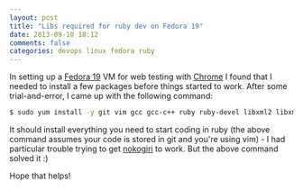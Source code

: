 ```yaml
---
layout: post
title: "Libs required for ruby dev on Fedora 19"
date: 2013-09-10 18:12
comments: false
categories: devops linux fedora ruby
---
```

In setting up a [Fedora 19](https://fedoraproject.org/) VM for web testing with [Chrome](https://www.google.com/chrome)
I found that I needed to install a few packages before things started to work. After some trial-and-error, I came up
with the following command:

```sh
$ sudo yum install -y git vim gcc gcc-c++ ruby ruby-devel libxml2 libxml2-devel libxslt libxslt-devel
```

It should install everything you need to start coding in ruby (the above command assumes your code is stored in git and you're
using vim) - I had particular trouble trying to get [nokogiri](http://nokogiri.org/) to work. But the above command solved it :)

Hope that helps!
